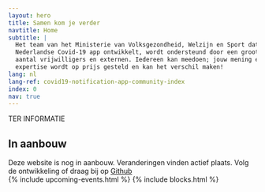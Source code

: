 ```yaml
---
layout: hero
title: Samen kom je verder
navtitle: Home
subtitle: | 
  Het team van het Ministerie van Volksgezondheid, Welzijn en Sport dat de
  Nederlandse Covid-19 app ontwikkelt, wordt ondersteund door een groot
  aantal vrijwilligers en externen. Iedereen kan meedoen; jouw mening en
  expertise wordt op prijs gesteld en kan het verschil maken!
lang: nl
lang-ref: covid19-notification-app-community-index
index: 0
nav: true
---
```


<div class="notification notification--info">
    <div class="notification__content">
      <div class="notification__type">TER INFORMATIE</div>
      <h2 class="notification__title">In aanbouw</h2>
      <span>Deze website is nog in aanbouw. Veranderingen vinden actief plaats.
      Volg de ontwikkeling of draag bij op <a href="https://github.com/minvws/nl-covid19-notification-app-community-website">Github</a></span>
    </div>
  </div>
{% include upcoming-events.html %}
{% include blocks.html %}